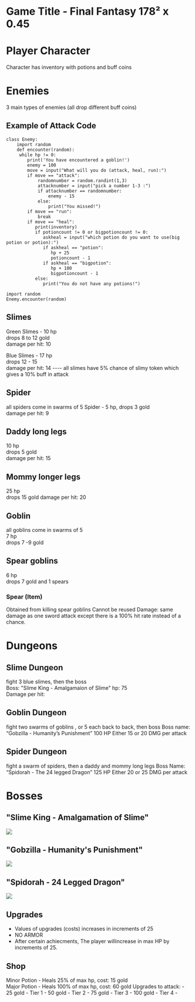 # Game Title - Final Fantasy 178² x 0.45
# Player Character
Character has inventory with potions and buff coins
# Enemies
3 main types of enemies (all drop different buff coins)
## Example of Attack Code
```
class Enemy:
    import random
    def encounter(random):
     while hp != 0:
        print('You have encountered a goblin!')
        enemy = 100
        move = input("What will you do (attack, heal, run):")
        if move == "attack":
            randomnumber = random.randint(1,3)
            attacknumber = input("pick a number 1-3 :")
            if attacknumber == randomnumber:
                enemy - 15
            else:
                print("You missed!")
        if move == "run":
            break
        if move == "heal":
           print(inventory)
           if potioncount != 0 or bigpotioncount != 0:
              askheal = input("which potion do you want to use(big potion or potion):")
              if askheal == "potion":
                 hp + 25
                 potioncount - 1
              if askheal == "bigpotion":
                 hp + 100
                 bigpotioncount - 1
           else:
              print("You do not have any potions!")
              
import random             
Enemy.encounter(random)
```

## Slimes
Green Slimes - 10 hp   
drops 8 to 12 gold  
damage per hit: 10  

Blue Slimes - 17 hp    
drops 12 - 15        
damage per hit: 14
---- all slimes have 5% chance of slimy token which gives a 10% buff in attack


## Spider
all spiders come in swarms of 5
Spider - 5 hp, drops 3 gold  
damage per hit: 9

## Daddy long legs 
10 hp   
drops 5 gold  
damage per hit: 15

## Mommy longer legs 
25 hp     
drops 15 gold
damage per hit: 20

## Goblin
all goblins come in swarms of 5     
7 hp    
drops 7 -9 gold

## Spear goblins
6 hp    
drops 7 gold and 1 spears

### Spear (Item)
Obtained from killing spear goblins 
Cannot be reused
Damage: same damage as one sword attack except there is a 100% hit rate instead of a chance. 


# Dungeons
## Slime Dungeon 
fight 3 blue slimes, then the boss   
Boss: "Slime King - Amalgamaion of Slime"
hp: 75   
Damage per hit: 

## Goblin Dungeon
fight two swarms of goblins , or 5 each back to back, then boss
Boss name: “Gobzilla - Humanity’s Punishment”
100 HP
Either 15 or 20 DMG per attack

## Spider Dungeon

fight a swarm of spiders, then a daddy and mommy long legs
Boss Name: “Spidorah - The 24 legged Dragon”
125 HP
Either 20 or 25 DMG per attack


# Bosses
## "Slime King - Amalgamation of Slime"
![](https://static.wikia.nocookie.net/terraria_gamepedia/images/9/93/King_Slime.gif/revision/latest/scale-to-width-down/166?cb=20200523113558)
## "Gobzilla - Humanity's Punishment"
![](https://www.spriters-resource.com/resources/sheet_icons/51/54580.png?updated=1460951294)
## "Spidorah - 24 Legged Dragon"
![](https://images-wixmp-ed30a86b8c4ca887773594c2.wixmp.com/f/1d8e44cc-5e95-40bb-b98a-e5b53d55358d/d5buyir-ce2c320c-e487-4f42-b076-c4c9a0405613.png?token=eyJ0eXAiOiJKV1QiLCJhbGciOiJIUzI1NiJ9.eyJzdWIiOiJ1cm46YXBwOjdlMGQxODg5ODIyNjQzNzNhNWYwZDQxNWVhMGQyNmUwIiwiaXNzIjoidXJuOmFwcDo3ZTBkMTg4OTgyMjY0MzczYTVmMGQ0MTVlYTBkMjZlMCIsIm9iaiI6W1t7InBhdGgiOiJcL2ZcLzFkOGU0NGNjLTVlOTUtNDBiYi1iOThhLWU1YjUzZDU1MzU4ZFwvZDVidXlpci1jZTJjMzIwYy1lNDg3LTRmNDItYjA3Ni1jNGM5YTA0MDU2MTMucG5nIn1dXSwiYXVkIjpbInVybjpzZXJ2aWNlOmZpbGUuZG93bmxvYWQiXX0.lIOXlcsPfBhui9jBrPRuCeHH-8lGIcnj-zrTAxAp560)


## Upgrades
- Values of upgrades (costs) increases in increments of 25
- NO ARMOR
- After certain achiecments, The player willincrease in max HP by increments of 25.
  
## Shop
Minor Potion -  Heals 25% of max hp, cost: 15 gold     
Major Potion -  Heals 100% of max hp, cost: 60 gold
Upgrades to attack: - 
25 gold - Tier 1 -
50 gold - Tier 2 -
75 gold - Tier 3 -
100 gold - Tier 4 -
